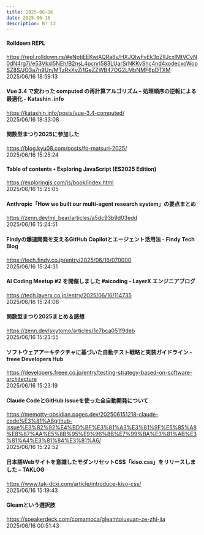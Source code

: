 ```yaml
---
title: 2025-06-16
date: 2025-06-16
description: B! 12
---
```


#### Rolldown REPL
https://repl.rolldown.rs/#eNptjEEKwjAQRa8y/HXJQlwFvEk3pZlIJcxIMtVCyN0dN4rg7j/e53VkxI5NEh/B2nsL4pcnrI583LUarSrNKKvShc4nd4xodecxoWopSZ8S/JO3a7h9Un/MTzRxXvZi1GeZZWB47OG2LMbNMF6pDTXM<br>
2025/06/16 18:59:13<br>


#### Vue 3.4 で変わった computed の再計算アルゴリズム – 処理順序の逆転による最適化 - Katashin .info
https://katashin.info/posts/vue-3.4-computed/<br>
2025/06/16 18:33:08<br>


#### 関数型まつり2025に参加した
https://blog.kyu08.com/posts/fp-matsuri-2025/<br>
2025/06/16 15:25:24<br>


#### Table of contents • Exploring JavaScript (ES2025 Edition)
https://exploringjs.com/js/book/index.html<br>
2025/06/16 15:25:05<br>


#### Anthropic「How we built our multi-agent research system」の要点まとめ
https://zenn.dev/ml_bear/articles/a5dc93b9d03edd<br>
2025/06/16 15:24:51<br>


#### Findyの爆速開発を支えるGitHub Copilotとエージェント活用法 - Findy Tech Blog
https://tech.findy.co.jp/entry/2025/06/16/070000<br>
2025/06/16 15:24:31<br>


#### AI Coding Meetup #2 を開催しました #aicoding - LayerX エンジニアブログ
https://tech.layerx.co.jp/entry/2025/06/16/114735<br>
2025/06/16 15:24:08<br>


#### 関数型まつり2025まとめ＆感想
https://zenn.dev/skytomo/articles/1c7bca051f9deb<br>
2025/06/16 15:23:55<br>


#### ソフトウェアアーキテクチャに基づいた自動テスト戦略と実装ガイドライン - freee Developers Hub
https://developers.freee.co.jp/entry/testing-strategy-based-on-software-architecture<br>
2025/06/16 15:23:19<br>


#### Claude CodeとGitHub Issueを使った全自動開発について
https://memotty-obsidian.pages.dev/202506151218-claude-code%E3%81%A8github-issue%E3%82%92%E4%BD%BF%E3%81%A3%E3%81%9F%E5%85%A8%E8%87%AA%E5%8B%95%E9%96%8B%E7%99%BA%E3%81%AB%E3%81%A4%E3%81%84%E3%81%A6/<br>
2025/06/16 15:22:52<br>


#### 日本語Webサイトを意識したモダンリセットCSS「kiso.css」をリリースしました – TAKLOG
https://www.tak-dcxi.com/article/introduce-kiso-css/<br>
2025/06/16 15:19:43<br>


#### Gleamという選択肢
https://speakerdeck.com/comamoca/gleamtoiuxuan-ze-zhi-jia<br>
2025/06/16 00:51:43<br>


